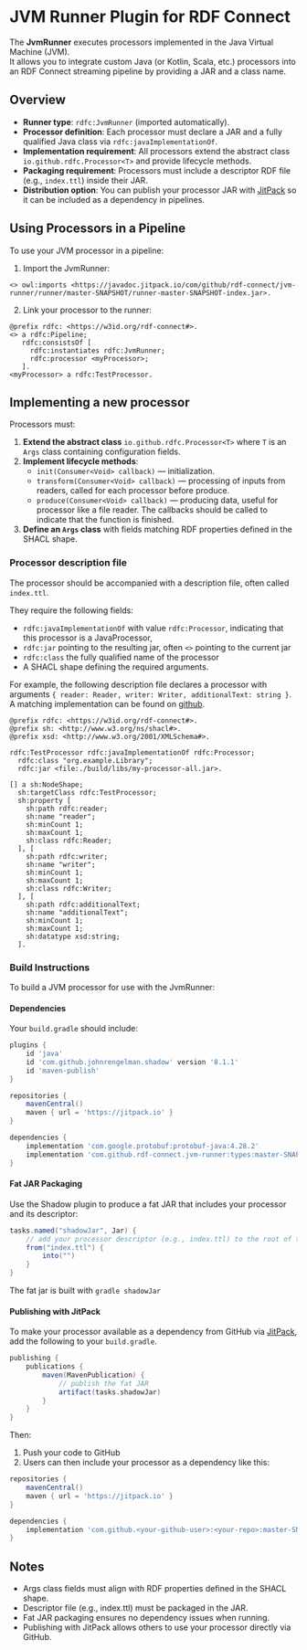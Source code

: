 # JVM Runner Plugin for RDF Connect

The **JvmRunner** executes processors implemented in the Java Virtual Machine (JVM).  
It allows you to integrate custom Java (or Kotlin, Scala, etc.) processors into an RDF Connect streaming pipeline by providing a JAR and a class name.

## Overview

- **Runner type**: `rdfc:JvmRunner` (imported automatically).  
- **Processor definition**: Each processor must declare a JAR and a fully qualified Java class via `rdfc:javaImplementationOf`.  
- **Implementation requirement**: All processors extend the abstract class `io.github.rdfc.Processor<T>` and provide lifecycle methods.  
- **Packaging requirement**: Processors must include a descriptor RDF file (e.g., `index.ttl`) inside their JAR.  
- **Distribution option**: You can publish your processor JAR with [JitPack](https://jitpack.io) so it can be included as a dependency in pipelines.  


## Using Processors in a Pipeline

To use your JVM processor in a pipeline:

1. Import the JvmRunner:

```turtle
<> owl:imports <https://javadoc.jitpack.io/com/github/rdf-connect/jvm-runner/runner/master-SNAPSHOT/runner-master-SNAPSHOT-index.jar>.
```

2. Link your processor to the runner:

```turtle
@prefix rdfc: <https://w3id.org/rdf-connect#>.
<> a rdfc:Pipeline;
   rdfc:consistsOf [
     rdfc:instantiates rdfc:JvmRunner;
     rdfc:processor <myProcessor>;
   ].
<myProcessor> a rdfc:TestProcessor.
```


## Implementing a new processor

Processors must:

1. **Extend the abstract class** `io.github.rdfc.Processor<T>` where `T` is an `Args` class containing configuration fields.
2. **Implement lifecycle methods**:
   - `init(Consumer<Void> callback)` — initialization.
   - `transform(Consumer<Void> callback)` — processing of inputs from readers, called for each processor before produce.
   - `produce(Consumer<Void> callback)` — producing data, useful for processor like a file reader.
   The callbacks should be called to indicate that the function is finished.
3. **Define an `Args` class** with fields matching RDF properties defined in the SHACL shape.

### Processor description file

The processor should be accompanied with a description file, often called `index.ttl`.

They require the following fields:
* `rdfc:javaImplementationOf` with value `rdfc:Processor`, indicating that this processor is a JavaProcessor,
* `rdfc:jar` pointing to the resulting jar, often `<>` pointing to the current jar  
* `rdfc:class` the fully qualified name of the processor
* A SHACL shape defining the required arguments.

For example, the following description file declares a processor with arguments `{ reader: Reader, writer: Writer, additionalText: string }`.
A matching implementation can be found on [github](https://github.com/rdf-connect/template-processor-jvm/blob/main/src/main/java/org/example/Library.java).
```turtle
@prefix rdfc: <https://w3id.org/rdf-connect#>.
@prefix sh: <http://www.w3.org/ns/shacl#>.
@prefix xsd: <http://www.w3.org/2001/XMLSchema#>.

rdfc:TestProcessor rdfc:javaImplementationOf rdfc:Processor;
  rdfc:class "org.example.Library";
  rdfc:jar <file:./build/libs/my-processor-all.jar>.

[] a sh:NodeShape;
  sh:targetClass rdfc:TestProcessor;
  sh:property [
    sh:path rdfc:reader;
    sh:name "reader";
    sh:minCount 1;
    sh:maxCount 1;
    sh:class rdfc:Reader;
  ], [
    sh:path rdfc:writer;
    sh:name "writer";
    sh:minCount 1;
    sh:maxCount 1;
    sh:class rdfc:Writer;
  ], [
    sh:path rdfc:additionalText;
    sh:name "additionalText";
    sh:minCount 1;
    sh:maxCount 1;
    sh:datatype xsd:string;
  ].
```

### Build Instructions

To build a JVM processor for use with the JvmRunner:

#### Dependencies

Your `build.gradle` should include:

```gradle
plugins {
    id 'java'
    id 'com.github.johnrengelman.shadow' version '8.1.1'
    id 'maven-publish'
}

repositories {
    mavenCentral()
    maven { url = 'https://jitpack.io' }
}

dependencies {
    implementation 'com.google.protobuf:protobuf-java:4.28.2'
    implementation 'com.github.rdf-connect.jvm-runner:types:master-SNAPSHOT'
}
```

#### Fat JAR Packaging

Use the Shadow plugin to produce a fat JAR that includes your processor and its descriptor:
``` gradle
tasks.named("shadowJar", Jar) {
    // add your processor descriptor (e.g., index.ttl) to the root of the jar
    from("index.ttl") {
        into("")
    }
}
```

The fat jar is built with `gradle shadowJar`


#### Publishing with JitPack

To make your processor available as a dependency from GitHub via [JitPack](https://jitpack.io), add the following to your `build.gradle`.

```gradle 
publishing {
    publications {
        maven(MavenPublication) {
            // publish the fat JAR
            artifact(tasks.shadowJar)
        }
    }
}
```

Then:

1. Push your code to GitHub
2. Users can then include your processor as a dependency like this:

```gradle
repositories {
    mavenCentral()
    maven { url = 'https://jitpack.io' }
}

dependencies {
    implementation 'com.github.<your-github-user>:<your-repo>:master-SNAPSHOT' // or a git hash or release
}
```



## Notes

* Args class fields must align with RDF properties defined in the SHACL shape.
* Descriptor file (e.g., index.ttl) must be packaged in the JAR.
* Fat JAR packaging ensures no dependency issues when running.
* Publishing with JitPack allows others to use your processor directly via GitHub.

